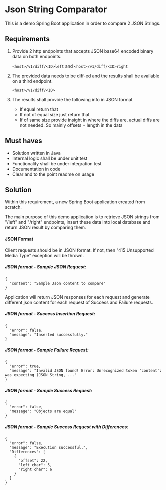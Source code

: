 # Json String Comparator

This is a demo Spring Boot application in order to compare 2 JSON Strings.

## Requirements

1. Provide 2 http endpoints that accepts JSON base64 encoded binary data on both endpoints.

    `<host>/v1/diff/<ID>left` and `<host>/v1/diff/<ID>right`

1. The provided data needs to be diff-ed and the results shall be available on a third endpoint.

    `<host>/v1/diff/<ID>`

1. The results shall provide the following info in JSON format
	- If equal return that
	- If not of equal size just return that
	- If of same size provide insight in where the diffs are, actual diffs are not needed. So mainly offsets + length in the data

## Must haves
- Solution written in Java
- Internal logic shall be under unit test
- Functionality shall be under integration test
- Documentation in code
- Clear and to the point readme on usage

## Solution
Within this requirement, a new Spring Boot application created from scratch.

The main purpose of this demo application is to retrieve JSON strings from "/left" and "/right" endpoints, insert these data into local database and return JSON result by comparing them.


#### JSON Format
Client requests should be in JSON format. If not, then "415 Unsupported Media Type" exception will be thrown.
#####  JSON format - Sample JSON Request:
```
{
  "content": "Sample Json content to compare"
}
```

Application will return JSON responses for each request and generate different json content for each request of Success and Failure requests. 

#####  JSON format - Success Insertion Request:
```
{
  "error": false,
  "message": "Inserted successfully."
}
```
##### JSON format - Sample Failure Request:
```
{
  "error": true,
  "message": "Invalid JSON found! Error: Unrecognized token 'content': was expecting (JSON String, ..."
}
```

##### JSON format - Sample Success Request:
```
{
  "error": false,
  "message": "Objects are equal"
}
```
##### JSON format - Sample Success Request with Differences:
```
{
  "error": false,
  "message": "Execution successful.",
  "Differences": [
    {
      "offset": 22,
      "left char": 5,
      "right char": 6
    }
  ]
}
```
